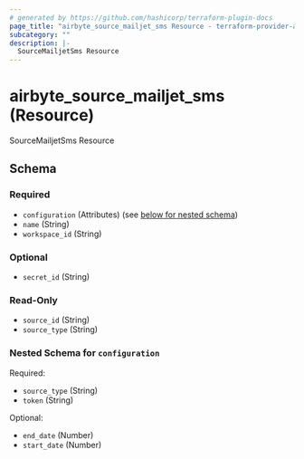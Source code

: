 ```yaml
---
# generated by https://github.com/hashicorp/terraform-plugin-docs
page_title: "airbyte_source_mailjet_sms Resource - terraform-provider-airbyte-new"
subcategory: ""
description: |-
  SourceMailjetSms Resource
---
```


# airbyte_source_mailjet_sms (Resource)

SourceMailjetSms Resource



<!-- schema generated by tfplugindocs -->
## Schema

### Required

- `configuration` (Attributes) (see [below for nested schema](#nestedatt--configuration))
- `name` (String)
- `workspace_id` (String)

### Optional

- `secret_id` (String)

### Read-Only

- `source_id` (String)
- `source_type` (String)

<a id="nestedatt--configuration"></a>
### Nested Schema for `configuration`

Required:

- `source_type` (String)
- `token` (String)

Optional:

- `end_date` (Number)
- `start_date` (Number)


